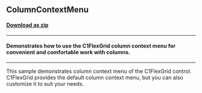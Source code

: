 ## ColumnContextMenu
#### [Download as zip](https://grapecity.github.io/DownGit/#/home?url=https://github.com/GrapeCity/ComponentOne-WinForms-Samples/tree/master/NetFramework\FlexGrid\VB\ColumnContextMenu)
____
#### Demonstrates how to use the C1FlexGrid column context menu for convenient and comfortable work with columns.
____
This sample demonstrates column context menu of the C1FlexGrid control. C1FlexGrid provides the default column context menu, but you can also customize it to suit your needs. 